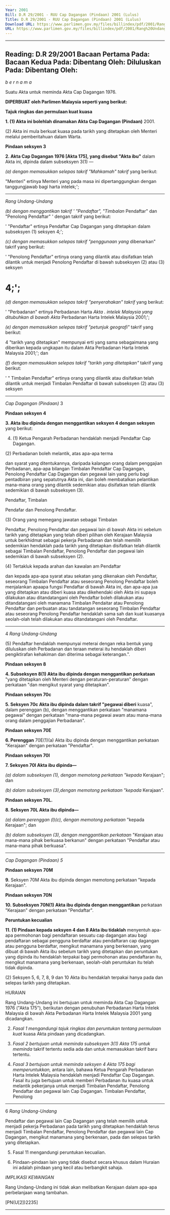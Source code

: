 ```yaml
---
Year: 2001
Bill: D.R 29/2001 - RUU Cap Dagangan (Pindaan) 2001 (Lulus)
Title: D.R 29/2001 - RUU Cap Dagangan (Pindaan) 2001 (Lulus)
Download URL: https://www.parlimen.gov.my/files/billindex/pdf/2001/Rang%20Undang-Undang%20DR%2029.pdf
URL: https://www.parlimen.gov.my/files/billindex/pdf/2001/Rang%20Undang-Undang%20DR%2029.pdf
---
```

---
Reading:
D.R 29/2001
Bacaan Pertama Pada:
Bacaan Kedua Pada:
Dibentang Oleh:
Diluluskan Pada:
Dibentang Oleh:
---

_b e r n a m a_

Suatu Akta untuk meminda Akta Cap Dagangan 1976.

**DIPERBUAT oleh Parlimen Malaysia seperti yang berikut:**

**Tajuk ringkas dan permulaan kuat kuasa**

**1. (1) Akta ini bolehlah dinamakan Akta Cap Dagangan (Pindaan)**
2001.

(2) Akta ini mula berkuat kuasa pada tarikh yang ditetapkan
oleh Menteri melalui pemberitahuan dalam Warta.

**Pindaan seksyen 3**

**2. Akta Cap Dagangan 1976 [Akta 175], yang disebut "Akta ibu"**
dalam Akta ini, dipinda dalam subseksyen 3(1) —

_(a) dengan memasukkan selepas takrif "Mahkamah" takrif_
yang berikut:

"Menteri" ertinya Menteri yang pada masa ini
dipertanggungkan dengan tanggungjawab bagi harta
intelek;';


-----

_Rang Undang-Undang_

_(b) dengan menggantikan takrif ' "Pendaftar", "Timbalan_
Pendaftar" dan "Penolong Pendaftar" ' dengan takrif yang
berikut:

' "Pendaftar" ertinya Pendaftar Cap Dagangan yang
ditetapkan dalam subseksyen (1) seksyen 4;';

_(c) dengan memasukkan selepas takrif "penggunaan yang_
dibenarkan" takrif yang berikut:

' "Penolong Pendaftar" ertinya orang yang dilantik
atau disifatkan telah dilantik untuk menjadi Penolong
Pendaftar di bawah subseksyen (2) atau (3) seksyen
# 4;';

_(d) dengan memasukkan selepas takrif "penyerahakan" takrif_
yang berikut:

' "Perbadanan" ertinya Perbadanan Harta
_Akta_ _. intelek Malaysia yang ditubuhkan di bawah Akta_
Perbadanan Harta Intelek Malaysia 2001;';

_(e) dengan memasukkan selepas takrif "petunjuk geografi"_
takrif yang berikut:

4 "tarikh yang ditetapkan" mempunyai erti yang sama
sebagaimana yang diberikan kepada ungkapan itu dalam
Akta Perbadanan Harta Intelek Malaysia 2001;'; dan

_(f) dengan memasukkan selepas takrif "tarikh yang ditetapkan"_
takrif yang berikut:

' " Timbalan Pendaftar" ertinya orang yang dilantik
atau disifatkan telah dilantik untuk menjadi Timbalan
Pendaftar di bawah subseksyen (2) atau (3) seksyen


-----

_Cap Dagangan (Pindaan)_ 3

**Pindaan seksyen 4**

**3. Akta ibu dipinda dengan menggantikan seksyen 4 dengan seksyen**
yang berikut:


4. (1) Ketua Pengarah Perbadanan hendaklah menjadi
Pendaftar Cap Dagangan.

(2) Perbadanan boleh melantik, atas apa-apa terma

dan syarat yang ditentukannya, daripada kalangan orang
dalam penggajian Perbadanan, apa-apa bilangan Timbalan
Pendaftar Cap Dagangan, Penolong Pendaftar Cap
Dagangan dan pegawai lain yang perlu bagi pentadbiran
yang sepatutnya Akta ini, dan boleh membatalkan
pelantikan mana-mana orang yang dilantik sedemikian
atau disifatkan telah dilantik sedemikian di bawah
subseksyen (3).


Pendaftar,
Timbalan

Pendafar
dan
Penolong
Pendaftar.


(3) Orang yang memegang jawatan sebagai Timbalan

Pendaftar, Penolong Pendaftar dan pegawai lain di bawah
Akta ini sebelum tarikh yang ditetapkan yang telah diberi
pilihan oleh Kerajaan Malaysia untuk berkhidmat sebagai
pekerja Perbadanan dan telah memilih sedemikian
hendaklah pada tarikh yang ditetapkan disifatkan telah
dilantik sebagai Timbalan Pendaftar, Penolong Pendaftar
dan pegawai lain sedemikian di bawah subseksyen (2).

(4) Tertakluk kepada arahan dan kawalan am Pendaftar

dan kepada apa-apa syarat atau sekatan yang dikenakan
oleh Pendaftar, seseorang Timbalan Pendaftar atau
seseorang Penolong Pendaftar boleh menjalankan apaapa fungsi Pendaftar di bawah Akta ini, dan apa-apa jua
yang ditetapkan atau diberi kuasa atau dikehendaki oleh
Akta ini supaya dilakukan atau ditandatangani oleh
Pendaftar boleh dilakukan atau ditandatangani oleh manamana Timbalan Pendaitar atau Penolong Pendaftar dan
perbuatan atau tandatangan seseorang Timbalan Pendaftar
atau seseorang Penolong Pendaftar hendaklah sama sah
dan kuat kuasanya seolah-olah telah dilakukan atau
ditandatangani oleh Pendaftar.


-----

4 _Rang Undang-Undang_

(5) Pendaftar hendaklah mempunyai meterai dengan
reka bentuk yang diluluskan oleh Perbadanan dan teraan
meterai itu hendaklah diberi pengiktirafan kehakiman dan
diterima sebagai keterangan.".

**Pindaan seksyen 8**

**4. Subseksyen 8(1) Akta ibu dipinda dengan menggantikan perkataan**
"yang ditetapkan oleh Menteri dengan peraturan-peraturan" dengan
perkataan "dan mengikut syarat yang ditetapkan".

**Pindaan seksyen 70c**

**5. Seksyen 70c Akta ibu dipinda dalam takrif "pegawai diberi**
kuasa", dalam perenggan (b), dengan menggantikan perkataan "manamana pegawai" dengan perkataan "mana-mana pegawai awam atau
mana-mana orang dalam penggajian Perbadanan".

**Pindaan seksyen 70E**

**6. Perenggan** 70E(1)(a) Akta ibu dipinda dengan menggantikan
perkataan "Kerajaan" dengan perkataan "Pendaftar".

**Pindaan seksyen 70I**

**7. Seksyen 70I Akta ibu dipinda—**

_(a) dalam subseksyen (1), dengan memotong perkataan "kepada_
Kerajaan"; dan

_(b) dalam subseksyen (3),dengan memotong perkataan "kepada_
Kerajaan".

**Pindaan seksyen 70L.**

**8. Seksyen 70L Akta ibu dipinda—**

_(a) dalam perenggan (l)(c), dengan memotong perkataan_
"kepada Kerajaan"; dan

_(b) dalam subseksyen (3), dengan menggantikan perkataan_
"Kerajaan atau mana-mana pihak berkuasa berkanun"
dengan perkataan "Pendaftar atau mana-mana pihak
berkuasa".


-----

_Cap Dagangan (Pindaan)_ _5_

**Pindaan seksyen** **70M**

**9.** Seksyen 70M Akta ibu dipinda dengan memotong perkataan
"kepada Kerajaan".

**Pindaan seksyen 70N**

**10. Subseksyen 70N(1) Akta ibu dipinda dengan menggantikan**
perkataan "Kerajaan" dengan perkataan "Pendaftar".

**Peruntukan kecualian**

**11. (1) Pindaan kepada seksyen 4 dan 8 Akta ibu tidaklah**
menyentuh apa-apa permohonan bagi pendaftaran sesuatu cap
dagangan atau bagi pendaftaran sebagai pengguna berdaftar atau
pendaftaran cap dagangan atau pengguna berdaftar, mengikut manamana yang berkenaan, yang dibuat di bawah Akta ibu sebelum
tarikh yang ditetapkan dan peruntukan yang dipinda itu hendaklah
terpakai bagi permohonan atau pendaftaran itu, mengikut manamana yang berkenaan, seolah-olah peruntukan itu telah tidak dipinda.

(2) Seksyen 5, 6, 7, 8, 9 dan 10 Akta ibu hendaklah terpakai
hanya pada dan selepas tarikh yang ditetapkan.

HURAIAN

Rang Undang-Undang ini bertujuan untuk meminda Akta Cap Dagangan 1976
("Akta 175"), berikutan dengan penubuhan Perbadanan Harta Intelek Malaysia
di bawah Akta Perbadanan Harta Intelek Malaysia 2001 yang dicadangkan.

2. _Fasal 1 mengandungi tajuk ringkas dan peruntukan tentang permulaan kuat_
kuasa Akta pindaan yang dicadangkan.

3. _Fasal_ _2 bertujuan untuk meminda subseksyen 3(1) Akta 175 untuk meminda_
takrif tertentu sedia ada dan untuk memasukkan takrif baru tertentu.

4. _Fasal 3 bertujuan untuk meminda seksyen 4 Akta 175 bagi memperuntukkan,_
antara lain, bahawa Ketua Pengarah Perbadanan Harta Intelek Malaysia hendaklah
menjadi Pendaftar Cap Dagangan. Fasal itu juga bertujuan untuk memberi
Perbadanan itu kuasa untuk melantik pekerjanya untuk menjadi Timbalan Pendaftar,
Penolong Pendaftar dan pegawai lain Cap Dagangan. Timbalan Pendaftar, Penolong


-----

6 _Rang Undang-Undang_

Pendaftar dan pegawai lain Cap Dagangan yang telah memilih untuk menjadi
pekerja Perbadanan pada tarikh yang ditetapkan hendaklah terus menjadi Timbalan
Pendaftar, Penolong Pendaftar dan pegawai lain Cap Dagangan, mengikut manamana yang berkenaan, pada dan selepas tarikh yang ditetapkan.

5. Fasal 11 mengandungi peruntukan kecualian.

6. Pindaan-pindaan lain yang tidak disebut secara khusus dalam Huraian ini
adalah pindaan yang kecil atau berbangkit sahaja.

_IMPLIKASl_ _KEWANGAN_

Rang Undang-Undang ini tidak akan melibatkan Kerajaan dalam apa-apa
perbelanjaan wang tambahan.

[PN(U[2])2235]


-----

